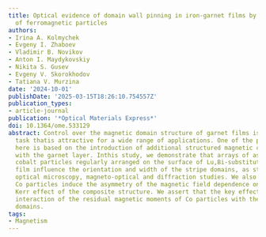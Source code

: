 ```yaml
---
title: Optical evidence of domain wall pinning in iron-garnet films by regular arrays
  of ferromagnetic particles
authors:
- Irina A. Kolmychek
- Evgeny I. Zhaboev
- Vladimir B. Novikov
- Anton I. Maydykovskiy
- Nikita S. Gusev
- Evgeny V. Skorokhodov
- Tatiana V. Murzina
date: '2024-10-01'
publishDate: '2025-03-15T18:26:10.754557Z'
publication_types:
- article-journal
publication: '*Optical Materials Express*'
doi: 10.1364/ome.533129
abstract: Control over the magnetic domain structure of garnet films is an important
  task thatis attractive for a wide range of applications. One of the possible approaches
  here is based on the introduction of additional structured magnetic coverages interacting
  with the garnet layer. Inthis study, we demonstrate that arrays of asymmetric ferromagnetic
  cobalt particles regularly arranged on the surface of Lu,Bi-substituted iron garnet
  film influence the orientation and width of the stripe domains, as stems from the
  optical microscopy, magneto-optical and diffraction studies. We also show that triangular-shaped
  Co particles induce the asymmetry of the magnetic field dependence on the magneto-optical
  Kerr effect of the composite structure. We assert that the key effect here is the
  interaction of the residual magnetic moments of Co particles with thesurface closure
  domains.
tags:
- Magnetism
---
```

